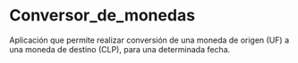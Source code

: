 # Conversor_de_monedas
Aplicación que permite realizar conversión de una moneda de origen (UF) a una moneda de destino (CLP), para una determinada fecha.
